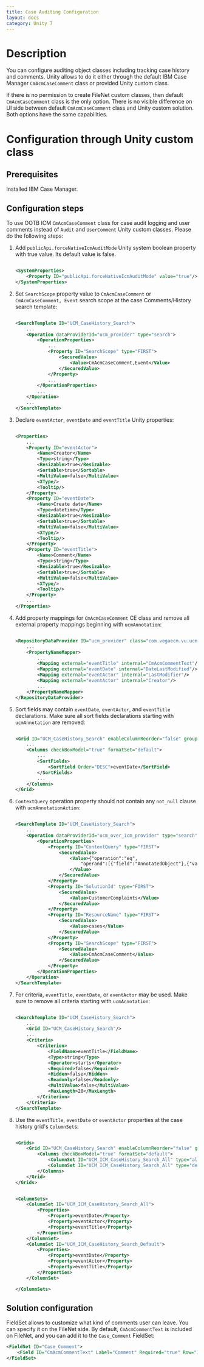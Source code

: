 ```yaml
---
title: Case Auditing Configuration
layout: docs
category: Unity 7
---
```


# Description 
You can configure auditing object classes including tracking case history and comments.
Unity allows to do it either through the default IBM Case Manager `CmAcmCaseComment` class or provided Unity custom class.

If there is no permission to create FileNet custom classes, then default `CmAcmCaseComment` class is the only option.
There is no visible difference on UI side between default `CmAcmCaseComment` class and Unity custom solution. Both options have the same capabilities.

# Configuration through Unity custom class

## Prerequisites
Installed IBM Case Manager.

## Configuration steps

To use OOTB ICM `CmAcmCaseComment` class for case audit logging and user comments instead of `Audit` and `UserComment` Unity custom classes. Please do the following steps:

1. Add `publicApi.forceNativeIcmAuditMode` Unity system boolean property with true value. Its default value is false.
    
    ```xml
    
    <SystemProperties>
        <Property ID="publicApi.forceNativeIcmAuditMode" value="true"/>
    </SystemProperties>
    ```
    
2. Set `SearchScope` property value to `CmAcmCaseComment` or `CmAcmCaseComment, Event` search scope at the case Comments/History search template:

    
    ```xml
    
    <SearchTemplate ID="UCM_CaseHistory_Search">
        ...
        <Operation dataProviderId="ucm_provider" type="search">
            <OperationProperties>
                ...
                <Property ID="SearchScope" type="FIRST">
                    <SecuredValue>
                        <Value>CmAcmCaseComment,Event</Value>
                    </SecuredValue>
                </Property>
                ...
            </OperationProperties>
            ...
        </Operation>
        ...
    </SearchTemplate>
    ```

3. Declare `eventActor`, `eventDate` and `eventTitle` Unity properties:

    ```xml
    
    <Properties>
        ...    
        <Property ID="eventActor">
            <Name>Creator</Name>
            <Type>string</Type>
            <Resizable>true</Resizable>
            <Sortable>true</Sortable>
            <MultiValue>false</MultiValue>
            <XType/>
            <Tooltip/>
        </Property>
        <Property ID="eventDate">
            <Name>Create date</Name>
            <Type>datetime</Type>
            <Resizable>true</Resizable>
            <Sortable>true</Sortable>
            <MultiValue>false</MultiValue>
            <XType/>
            <Tooltip/>
        </Property>
        <Property ID="eventTitle">
            <Name>Comment</Name>
            <Type>string</Type>
            <Resizable>true</Resizable>
            <Sortable>true</Sortable>
            <MultiValue>false</MultiValue>
            <XType/>
            <Tooltip/>
        </Property>
        ...    
    </Properties>
    ```

4. Add property mappings for `CmAcmCaseComment` CE class and remove all external property mappings beginning with `ucmAnnotation`:

    ```xml
    
    <RepositoryDataProvider ID="ucm_provider" class="com.vegaecm.vu.ucm.providers.UcmProvider">
        ...
        <PropertyNameMapper>
            ...
            <Mapping external="eventTitle" internal="CmAcmCommentText"/>
            <Mapping external="eventDate" internal="DateLastModified"/>
            <Mapping external="eventActor" internal="LastModifier"/>
            <Mapping external="eventActor" internal="Creator"/>
            ...
        </PropertyNameMapper>
    </RepositoryDataProvider>
    
    ```

5. Sort fields may contain `eventDate`, `eventActor`, and `eventTitle` declarations. Make sure all sort fields declarations starting with `ucmAnnotation` are removed:

    ```xml
    
    <Grid ID="UCM_CaseHistory_Search" enableColumnReorder="false" groupSearchResults="false">
        ...
        <Columns checkBoxModel="true" formatSet="default">
            ...
            <SortFields>
                <SortField Order="DESC">eventDate</SortField>
            </SortFields>
            ...
        </Columns>
    </Grid>
    
    ```

6. `ContextQuery` operation property should not contain any `not_null` clause with `ucmAnnotationAction`:

    ```xml
    
    <SearchTemplate ID="UCM_CaseHistory_Search">
        ...
        <Operation dataProviderId="ucm_over_icm_provider" type="search">
            <OperationProperties>
                <Property ID="ContextQuery" type="FIRST">
                    <SecuredValue>
                        <Value>{"operation":"eq",
                            "operand":[{"field":"AnnotatedObject"},{"value":"{Level.CaseObjectId}"}]}
                        </Value>
                    </SecuredValue>
                </Property>
                <Property ID="SolutionId" type="FIRST">
                    <SecuredValue>
                        <Value>CustomerComplaints</Value>
                    </SecuredValue>
                </Property>
                <Property ID="ResourceName" type="FIRST">
                    <SecuredValue>
                        <Value>cases</Value>
                    </SecuredValue>
                </Property>
                <Property ID="SearchScope" type="FIRST">
                    <SecuredValue>
                        <Value>CmAcmCaseComment</Value>
                    </SecuredValue>
                </Property>
            </OperationProperties>
        </Operation>
    </SearchTemplate>
    ```

7. For criteria, `eventTitle`, `eventDate`, or `eventActor` may be used. Make sure to remove all criteria starting with `ucmAnnotation`:

    ```xml
    
    <SearchTemplate ID="UCM_CaseHistory_Search">
        ...
        <Grid ID="UCM_CaseHistory_Search"/>
        ...
        <Criteria>
            <Criterion>
                <FieldName>eventTitle</FieldName>
                <Type>string</Type>
                <Operator>starts</Operator>
                <Required>false</Required>
                <Hidden>false</Hidden>
                <Readonly>false</Readonly>
                <MultiValue>false</MultiValue>
                <MaxLength>20</MaxLength>
            </Criterion>
        </Criteria>
    </SearchTemplate>
    
    ```

8. Use the `eventTitle`, `eventDate` or `eventActor` properties at the case history grid's `ColumnSet`s:
    
    ```xml
    
    <Grids>
        <Grid ID="UCM_CaseHistory_Search" enableColumnReorder="false" groupSearchResults="false">
            <Columns checkBoxModel="true" formatSet="default">
                <ColumnSet ID="UCM_ICM_CaseHistory_Search_All" type="all"/>
                <ColumnSet ID="UCM_ICM_CaseHistory_Search_All" type="default"/>            
            </Columns>
        </Grid>
    </Grids>
    
    ```
    
    ```xml
    
    <ColumnSets>
        <ColumnSet ID="UCM_ICM_CaseHistory_Search_All">
            <Properties>
                <Property>eventDate</Property>
                <Property>eventActor</Property>
                <Property>eventTitle</Property>
            </Properties>
        </ColumnSet>
        <ColumnSet ID="UCM_ICM_CaseHistory_Search_Default">
            <Properties>
                <Property>eventDate</Property>
                <Property>eventActor</Property>
                <Property>eventTitle</Property>
            </Properties>
        </ColumnSet>
    
    </ColumnSets>
    
    ```

## Solution configuration

FieldSet allows to customize what kind of comments user can leave. You can specify it on the FileNet side. 
By default, `CmAcmCommentText` is included on FileNet, and you can add it to the `Case_Comment` FieldSet:

```xml
<FieldSet ID="Case_Comment">
    <Field ID="CmAcmCommentText" Label="Comment" Required="true" Row="1" Column="1" MultiRow="true"/>
</FieldSet>

```
